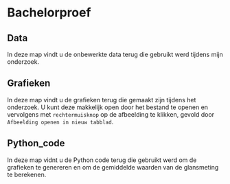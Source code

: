 # Bachelorproef
## Data
In deze map vindt u de onbewerkte data terug die gebruikt werd tijdens mijn onderzoek.
## Grafieken
In deze map vindt u de grafieken terug die gemaakt zijn tijdens het onderzoek. U kunt deze makkelijk open door het bestand te openen en vervolgens met `rechtermuisknop` op de afbeelding te klikken, gevold door `Afbeelding openen in nieuw tabblad`.
## Python_code
In deze map vidnt u de Python code terug die gebruikt werd om de grafieken te genereren en om de gemiddelde waarden van de glansmeting te berekenen.
